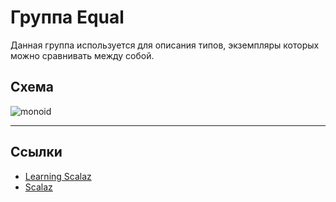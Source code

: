 # Группа Equal

Данная группа используется для описания типов, экземпляры которых можно сравнивать между собой.

## Схема

![monoid](https://gitflic.ru/project/artemkorsakov/scalabook/blob/raw?file=images%2Fequal.png&commit=4f84cf3968813e827de333d7defa1522ee25ffbc)


---

## Ссылки

- [Learning Scalaz](http://eed3si9n.com/learning-scalaz/Equal.html)
- [Scalaz](https://scalaz.github.io/7/typeclass/Equal.html)
